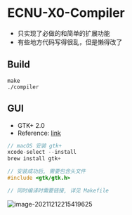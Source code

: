 # ECNU-X0-Compiler

- 只实现了必做的和简单的扩展功能
- 有些地方代码写得很乱，但是懒得改了



## Build

```
make
./compiler
```



## GUI

- GTK+ 2.0
- Reference: [link](https://github.com/mizunashi-sh/NaiveCompiler)



```c++
// macOS 安装 gtk+
xcode-select --install
brew install gtk+
```

```c++
// 安装成功后, 需要包含头文件
#include <gtk/gtk.h>

// 同时编译时需要链接, 详见 Makefile
```



![image-20211212215419625](https://tva1.sinaimg.cn/large/008i3skNgy1gxbe5dvosnj316o0u0ju6.jpg)
